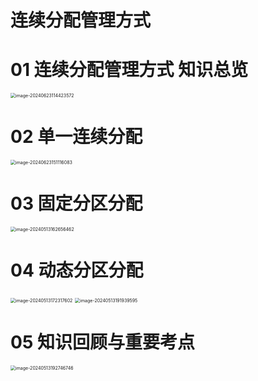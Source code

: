 # 连续分配管理方式



# 01 连续分配管理方式 知识总览

<img src="https://cvp.oss-cn-shanghai.aliyuncs.com/picgo/202406231144865.png" alt="image-20240623114423572" style="zoom:50%;" />



# 02 单一连续分配

<img src="https://cvp.oss-cn-shanghai.aliyuncs.com/picgo/202406231511538.png" alt="image-20240623151116083" style="zoom:50%;" />



# 03 固定分区分配

<img src="https://cvp.oss-cn-shanghai.aliyuncs.com/picgo/202405131626877.png" alt="image-20240513162656462" style="zoom:50%;" />



# 04 动态分区分配

<img src="https://cvp.oss-cn-shanghai.aliyuncs.com/picgo/202405131723188.png" alt="image-20240513172317602" style="zoom:50%;" />

<img src="https://cvp.oss-cn-shanghai.aliyuncs.com/picgo/202405131919926.png" alt="image-20240513191939595" style="zoom:50%;" />



# 05 知识回顾与重要考点

<img src="https://cvp.oss-cn-shanghai.aliyuncs.com/picgo/202405131927874.png" alt="image-20240513192746746" style="zoom:50%;" />
